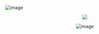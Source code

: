 ![image](https://github.com/user-attachments/assets/1c0122f2-181e-465e-b083-8c5c911ce15d) 

<div align="center">
  
![](https://komarev.com/ghpvc/?username=Luthervonivory&color=blue)

![image](https://cdn.discordapp.com/attachments/1346143585908559943/1362750713733709874/Mia_Ponysona_Fullbody_Pony_2.png?ex=680430c0&is=6802df40&hm=b1705ef713aad940ba063f6469e05d1e8119d8b8de80847f6a418739802d4f71&format=webp&quality=lossless&width=822&height=536)



